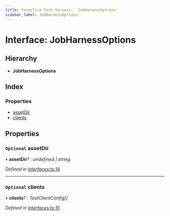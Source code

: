 ```yaml
---
title: Teraslice Test Harness: `JobHarnessOptions`
sidebar_label: JobHarnessOptions
---
```


# Interface: JobHarnessOptions

## Hierarchy

* **JobHarnessOptions**

## Index

### Properties

* [assetDir](jobharnessoptions.md#optional-assetdir)
* [clients](jobharnessoptions.md#optional-clients)

## Properties

### `Optional` assetDir

• **assetDir**? : *undefined | string*

*Defined in [interfaces.ts:14](https://github.com/terascope/teraslice/blob/d2d877b60/packages/teraslice-test-harness/src/interfaces.ts#L14)*

___

### `Optional` clients

• **clients**? : *TestClientConfig[]*

*Defined in [interfaces.ts:15](https://github.com/terascope/teraslice/blob/d2d877b60/packages/teraslice-test-harness/src/interfaces.ts#L15)*

